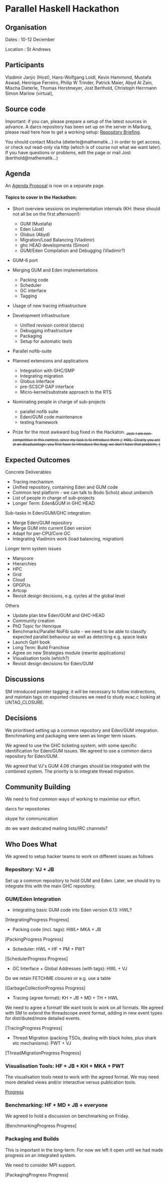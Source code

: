 # Parallel Haskell Hackathon


## Organisation



Dates : 10-12 December



Location : St Andrews


## Participants



Vladimir Janjic (Host), Hans-Wolfgang Loidl, Kevin Hammond, Mustafa Aswad, Henrique Ferreiro, Philip W Trinder, Patrick Maier, Abyd Al Zain, Mischa Dieterle, Thomas Horstmeyer, Jost Berthold, Christoph Herrmann Simon Marlow (virtual),


## Source code



Important: if you can, please prepare a setup of the latest sources in advance.
A darcs repository has been set up on the server in Marburg, please read here how to get a working setup: [
Repository Briefing](http://james.mathematik.uni-marburg.de:8080/EdenWiki/DarcsRepoCheatSheet).



You should contact Mischa (dieterle\@mathematik...) in order to get access, or check out read-only via http (which is of course not what we want later).
If you have questions or problems, edit the page or mail Jost (berthold\@mathematik...)


## Agenda



An [Agenda Proposal](agenda-proposal) is now on a separate page.


#### Topics to cover in the Hackathon:


- Short overview sessions on implementation internals (KH: these should not all be on the first afternoon!):

  - GUM (Mustafa)
  - Eden (Jost)
  - Globus (Abyd)
  - Migration/Load Balancing (Vladimir)
  - ghc HEAD developments (Simon)
  - GUM/Eden Compilation and Debugging (Vladimir?)
- GUM-6 port
- Merging GUM and Eden implementations

  - Packing code
  - Scheduler
  - GC interface
  - Tagging
- Usage of new tracing infrastructure
- Development infrastructure

  - Unified revision control (darcs)
  - Debugging infrastructure
  - Packaging
  - Setup for automatic tests
- Parallel nofib-suite
- Planned extensions and applications

  - Integration with GHC/SMP
  - Integrating migration
  - Globus interface
  - pre-SCSCP GAP interface
  - Micro-kernel/substrate approach to the RTS
- Nominating people in charge of sub-projects

  - parallel nofib suite
  - Eden/GUM code maintenance
  - testing framework
- Prize for the most awkward bug fixed in the Hackaton. <sub>~~Jost: I am non-competitive in this contest, since my task is to introduce them ;)~~</sub> <sub>~~HWL: Clearly you are at an disadvantage: you first have to introduce the bug; we don't have that problem;-)~~</sub>

## Expected Outcomes



Concrete Deliverables


- Tracing mechanism
- Unified repository, containing Eden and GUM code
- Common test platform - we can talk to Bodo Scholz about unibench
- List of people in charge of sub-projects
- Longer Term: Eden&GUM in GHC HEAD


Sub-tasks in Eden/GUM/GHC integration:


- Merge Eden/GUM repository
- Merge GUM into current Eden version
- Adapt for per-CPU/Core GC
- Integrating Vladimirs work (load balancing, migration)


Longer term system issues


- Manycore
- Hierarchies
- HPC
- Grid
- Cloud
- GPGPUs
- Artcop
- Revisit design decisions, e.g. cycles at the global level


Others


- Update plan btw Eden/GUM and GHC-HEAD
- Community creation
- PhD Topic for Henrique
- Benchmarks/Parallel NoFib suite - we need to be able to classify expected parallel behaviour as well as detecting e.g. space leaks
- Launch GpH book
- Long Term: Build Franchise
- Agree on new Strategies module (rewrite applications)
- Visualisation tools (which?)
- Revisit design decisions for Eden/GUM

## Discussions



SM introduced pointer tagging; it will be necessary to follow indirections, and maintain tags on
exported closures  we need to study evac.c looking at UNTAG\_CLOSURE.


## Decisions



We prioritised setting up a common repository and Eden/GUM integration.  Benchmarking and packaging
were seen as longer term issues.



We agreed to use the GHC ticketing system, with some specific identification for Eden/GUM issues.
We agreed to use a common darcs repository for Eden/GUM.



We agreed that VJ's GUM 4.06 changes should be integrated with the combined system.
The priority is to integrate thread migration.


## Community Building



We need to find common ways of working to maximise our effort.



darcs for repositories



skype for communication



do we want dedicated mailing lists/IRC channels?


## Who Does What



We agreed to setup hacker teams to work on different issues as follows


### Repository: VJ + JB



Set up a common repository to hold GUM and Eden.  Later, we should try to integrate this with the main
GHC repository.


### GUM/Eden Integration


- Integrating basic GUM code into Eden version 6.13: HWL?


\[IntegratingProgress Progress\]


- Packing code (incl. tags): HWL+ MKA + JB


\[PackingProgress Progress\]


- Scheduler: HWL + HF + PM + PWT


\[SchedulerProgress Progress\]


- GC Interface + Global Addresses (with tags): HWL + VJ


Do we retain FETCHME closures or e.g. use a table



\[GarbageCollectionProgress Progress\]


- Tracing (agree format): KH + JB + MD + TH + HWL


We need to agree a format!  We want tools to work on all formats.  We agreed with SM to extend the threadscope event format,
adding in new event types for distributed/more detailed events.



\[TracingProgress Progress\]


- Thread Migration (packing TSOs, dealing with black holes, plus shark etc mechanisms): PWT + VJ


\[ThreadMigrationProgress Progress\]


### Visualisation Tools: HF + JB + KH + MKA + PWT



The visualisation tools need to work with the agreed format.  We may need more detailed views
and/or interactive versus publication tools.



[Progress](visualisation-progress)


### Benchmarking: HF + MD + JB  + everyone



We agreed to hold a discussion on benchmarking on Friday.



\[BenchmarkingProgress Progress\]


### Packaging and Builds



This is important in the long-term.  For now we left it open until we had made progress on an integrated system.



We need to consider MPI support.



\[PackagingProgress Progress\]


